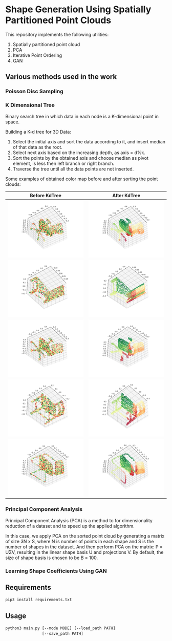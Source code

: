 # Shape Generation Using Spatially Partitioned Point Clouds 

This repository implements the following utilities:

1. Spatially partitioned point cloud
2. PCA
3. Iterative Point Ordering
4. GAN

## Various methods used in the work

### Poisson Disc Sampling



### K Dimensional Tree

Binary search tree in which data in each node is a K-dimensional point in space. 

Building a K-d tree for 3D Data: 

1. Select the initial axis and sort the data according to it, and insert median of that data as the root. 
2. Select next axis based on the increasing depth, as axis = d%k. 
3. Sort the points by the obtained axis and choose median as pivot element, is less then left branch or right branch. 
4. Traverse the tree until all the data points are not inserted. 

Some examples of obtained color map before and after sorting the point clouds:

Before KdTree              |  After KdTree
:-------------------------:|:-------------------------:
![](images/kdtree/1a.png)   |  ![](images/kdtree/1b.png)
![](images/kdtree/2a.png)   |  ![](images/kdtree/2b.png)
![](images/kdtree/3a.png)   |  ![](images/kdtree/3b.png)
![](images/kdtree/4a.png)   |  ![](images/kdtree/4b.png)
![](images/kdtree/5a.png)   |  ![](images/kdtree/5b.png)


### Principal Component Analysis

Principal Component Analysis (PCA) is a method to for dimensionality reduction of a dataset and to speed up the applied algorithm.

In this case, we apply PCA on the sorted point cloud by generating a matrix of size 3N x S, where N is number of points in each shape and S is the number of shapes in the dataset. And then perform PCA on the matrix: P = UΣV, resulting in the linear shape basis U and projections V. By default, the size of shape basis is chosen to be B = 100. 

### Learning Shape Coefficients Using GAN

## Requirements

```bash
pip3 install requirements.txt
```

## Usage

```bash
python3 main.py [--mode MODE] [--load_path PATH]
                [--save_path PATH] 
```